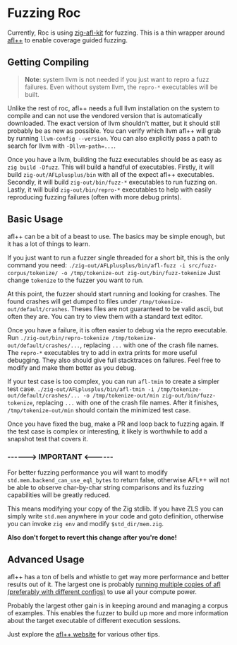 # Fuzzing Roc

Currently, Roc is using [zig-afl-kit](https://github.com/kristoff-it/zig-afl-kit) for fuzzing.
This is a thin wrapper around [afl++](https://aflplus.plus) to enable coverage guided fuzzing.

## Getting Compiling

> **Note**: system llvm is not needed if you just want to repro a fuzz failures.
Even without system llvm, the `repro-*` executables will be built.

Unlike the rest of roc, afl++ needs a full llvm installation on the system to compile
and can not use the vendored version that is automatically downloaded.
The exact version of llvm shouldn't matter, but it should still probably be as new as possible.
You can verify which llvm afl++ will grab by running `llvm-config --version`.
You can also explicitly pass a path to search for llvm with `-Dllvm-path=...`.

Once you have a llvm, building the fuzz executables should be as easy as `zig build -Dfuzz`.
This will build a handful of executables.
Firstly, it will build `zig-out/AFLplusplus/bin` with all of the expect afl++ executables.
Secondly, it will build `zig-out/bin/fuzz-*` executables to run fuzzing on.
Lastly, it will build `zig-out/bin/repro-*` executables to help with easily reproducing fuzzing failures (often with more debug prints).


## Basic Usage

afl++ can be a bit of a beast to use. The basics may be simple enough, but it has a lot of things to learn.

If you just want to run a fuzzer single threaded for a short bit, this is the only command you need:
`./zig-out/AFLplusplus/bin/afl-fuzz -i src/fuzz-corpus/tokenize/ -o /tmp/tokenize-out zig-out/bin/fuzz-tokenize`
 Just change `tokenize` to the fuzzer you want to run.

At this point, the fuzzer should start running and looking for crashes.
The found crashes will get dumped to files under `/tmp/tokenize-out/default/crashes`.
Theses files are not guaranteed to be valid ascii, but often they are.
You can try to view them with a standard text editor.

Once you have a failure, it is often easier to debug via the repro executable.
Run `./zig-out/bin/repro-tokenize /tmp/tokenize-out/default/crashes/...`, replacing `...` with one of the crash file names.
The `repro-*` executables try to add in extra prints for more useful debugging. They also should give full stacktraces on failures.
Feel free to modify and make them better as you debug.

If your test case is too complex, you can run `afl-tmin` to create a simpler test case.
`./zig-out/AFLplusplus/bin/afl-tmin -i /tmp/tokenize-out/default/crashes/... -o /tmp/tokenize-out/min zig-out/bin/fuzz-tokenize`, replacing `...` with one of the crash file names.
After it finishes, `/tmp/tokenize-out/min` should contain the minimized test case.

Once you have fixed the bug, make a PR and loop back to fuzzing again.
If the test case is complex or interesting, it likely is worthwhile to add a snapshot test that covers it.

### **------> IMPORTANT <------**

For better fuzzing performance you will want to modify `std.mem.backend_can_use_eql_bytes` to return false, otherwise AFL++ will not be able to observe char-by-char string comparisons and its fuzzing capabilities will be greatly reduced.

This means modifying your copy of the Zig stdlib. If you have ZLS you can simply write `std.mem` anywhere in your code and goto definition, otherwise you can invoke `zig env` and modify `$std_dir/mem.zig`.

**Also don't forget to revert this change after you're done!**

## Advanced Usage

afl++ has a ton of bells and whistle to get way more performance and better results out of it.
The largest one is probably [running multiple copies of afl (preferably with different configs)](https://aflplus.plus/docs/fuzzing_in_depth/#c-using-multiple-cores) to use all your compute power.

Probably the largest other gain is in keeping around and managing a corpus of examples.
This enables the fuzzer to build up more and more information about the target executable of different execution sessions.

Just explore the [afl++ website](https://aflplus.plus) for various other tips.
